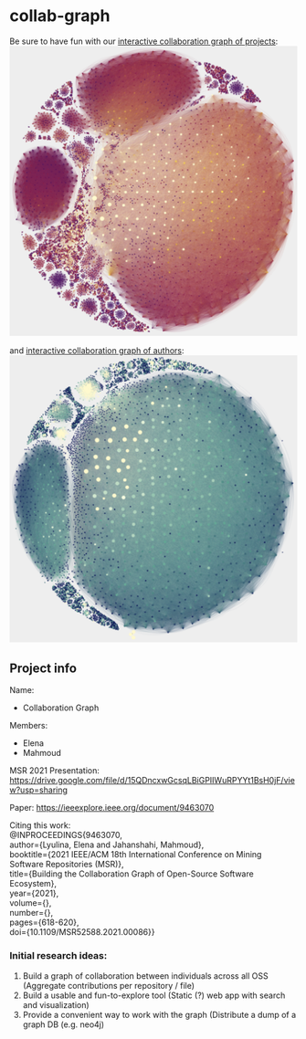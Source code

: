 # collab-graph

Be sure to have fun with our [interactive collaboration graph of projects](https://woc-hack.github.io/collab-graph/projects/):
![](/readme_img/projects.png)

and [interactive collaboration graph of authors](https://woc-hack.github.io/collab-graph/authors/):
![](/readme_img/authors.png)

## Project info

Name:
- Collaboration Graph

Members:
- Elena
- Mahmoud 


MSR 2021 Presentation: https://drive.google.com/file/d/15QDncxwGcsqLBiGPIIWuRPYYt1BsH0jF/view?usp=sharing  

Paper: https://ieeexplore.ieee.org/document/9463070  

Citing this work:  
@INPROCEEDINGS{9463070,  
  author={Lyulina, Elena and Jahanshahi, Mahmoud},  
  booktitle={2021 IEEE/ACM 18th International Conference on Mining Software Repositories (MSR)},  
  title={Building the Collaboration Graph of Open-Source Software Ecosystem},  
  year={2021},  
  volume={},  
  number={},  
  pages={618-620},  
  doi={10.1109/MSR52588.2021.00086}}



### Initial research ideas:
1. Build a graph of collaboration between individuals across all OSS (Aggregate contributions per repository / file)
2. Build a usable and fun-to-explore tool (Static (?) web app with search and visualization) 
3. Provide a convenient way to work with the graph (Distribute a dump of a graph DB (e.g. neo4j)
